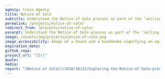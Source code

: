 ```yaml
---
agency: Cross Agency
title: Notice of Sale
subtitle: Understand the Notice of Sale process as part of the ‘selling and buying a property’ life event and potential improvements for people and agencies involved.
permalink: /projects/notice-of-sale/
redirect_from: /projects/notice-of-sale/
excerpt: Understand the Notice of Sale process as part of the ‘selling and buying a property’ life event and potential improvements for people and agencies involved.
image: /assets/img/projects/notice-of-sale.png
image_accessibility: Image of a house and a handshake signifying an agreement.
expiration_date:
github_repo:
project_url: "[]()"
quote:
media:
report: "[Notice of Sale](/2018/10/12/Exploring-the-Notice-of-Sale-process/)"
---
```

